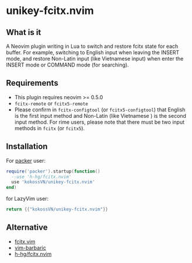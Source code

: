 # unikey-fcitx.nvim

## What is it

A Neovim plugin writing in Lua to switch and restore fcitx state for each buffer. For example, switching to English input when leaving the INSERT mode, and restore Non-Latin input (like Vietnamese input) when enter the INSERT mode or COMMAND mode (for searching).

## Requirements

- This plugin requires neovim >= 0.5.0
- `fcitx-remote` or `fcitx5-remote`
- Please confirm in `fcitx-configtool` (or `fcitx5-configtool`) that English is the first input method and Non-Latin (like Vietnamese ) is the second input method. For rime users, please note that there must be two input methods in `fcitx` (or `fcitx5`).

## Installation

For [packer](https://github.com/wbthomason/packer.nvim) user:

```lua
require('packer').startup(function()
  --use 'h-hg/fcitx.nvim'
  use 'kokossVN/unikey-fcitx.nvim'
end)
```
for LazyVim user:

```lua
return {{"kokossVN/unikey-fcitx.nvim"}}
```

## Alternative

- [fcitx.vim](https://github.com/lilydjwg/fcitx.vim)
- [vim-barbaric](https://github.com/rlue/vim-barbaric)
- [h-hg/fcitx.nvim](https://github.com/h-hg/fcitx.nvim)
